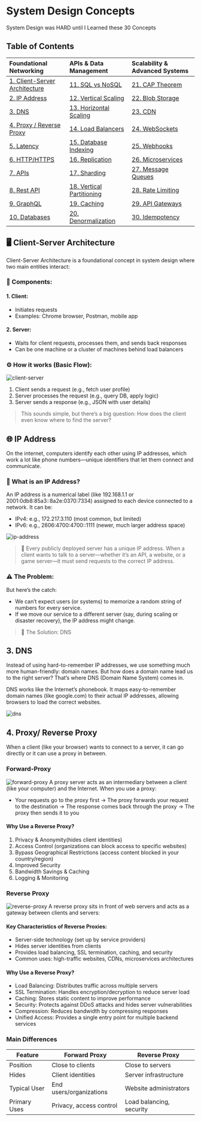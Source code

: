 
# System Design Concepts

System Design was HARD until I Learned these 30 Concepts

## Table of Contents
|Foundational Networking|APIs & Data Management|Scalability & Advanced Systems|
|:----------------------------------|:-------------------------------|:-------------------------|
| [1. Client-Server Architecture]() | [11. SQL vs NoSQL]()         | [21. CAP Theorem]()    |
| [2. IP Address]()                | [12. Vertical Scaling]()      | [22. Blob Storage]()    |
| [3. DNS]()                       | [13. Horizontal Scaling]()    | [23. CDN]()             |
| [4. Proxy / Reverse Proxy]()     | [14. Load Balancers]()        | [24. WebSockets]()      |
| [5. Latency]()                   | [15. Database Indexing]()     | [25. Webhooks]()        |
| [6. HTTP/HTTPS]()                | [16. Replication]()           | [26. Microservices]()   |
| [7. APIs]()                      | [17. Sharding]()              | [27. Message Queues]()  |
| [8. Rest API]()                  | [18. Vertical Partitioning]() | [28. Rate Limiting]()   |
| [9. GraphQL]()                   | [19. Caching]()               | [29. API Gateways]()    |
| [10. Databases]()                | [20. Denormalization]()       | [30. Idempotency]()     |


## 🖥️ Client-Server Architecture
Client-Server Architecture is a foundational concept in system design where two main entities interact:
### 🧩 Components:
#### 1. Client:
- Initiates requests
- Examples: Chrome browser, Postman, mobile app
#### 2. Server:
- Waits for client requests, processes them, and sends back responses
- Can be one machine or a cluster of machines behind load balancers

### ⚙️ How it works (Basic Flow):
![client-server]()
1. Client sends a request (e.g., fetch user profile)
2. Server processes the request (e.g., query DB, apply logic)
3. Server sends a response (e.g., JSON with user details)
   
> This sounds simple, but there’s a big question: 
> How does the client even know where to find the server?

## 🌐 IP Address
On the internet, computers identify each other using IP addresses, which work a lot like phone numbers—unique identifiers that let them connect and communicate.

### 🧾 What is an IP Address?
An IP address is a numerical label (like 192.168.1.1 or 2001:0db8:85a3::8a2e:0370:7334) assigned to each device connected to a network.
It can be:
- IPv4: e.g., 172.217.3.110 (most common, but limited)
- IPv6: e.g., 2606:4700:4700::1111 (newer, much larger address space)

![ip-address]()

> 📌 Every publicly deployed server has a unique IP address. When a client wants to talk to a server—whether it’s an API, a website, or a game server—it must send requests to the correct IP address.

### ⚠️ The Problem:
But here’s the catch:
- We can’t expect users (or systems) to memorize a random string of numbers for every service.
- If we move our service to a different server (say, during scaling or disaster recovery), the IP address might change.
> 🧪 The Solution: DNS
## 3. DNS
Instead of using hard-to-remember IP addresses, we use something much more human-friendly: domain names.
But how does a domain name lead us to the right server?
That’s where DNS (Domain Name System) comes in.

DNS works like the Internet’s phonebook. It maps easy-to-remember domain names (like google.com) to their actual IP addresses, allowing browsers to load the correct websites.

![dns]()

## 4. Proxy/ Reverse Proxy
When a client (like your browser) wants to connect to a server, it can go directly or it can use a proxy in between.

### Forward-Proxy
![forward-proxy]()
A proxy server acts as an intermediary between a client (like your computer) and the Internet.
When you use a proxy:
- Your requests go to the proxy first -> The proxy forwards your request to the destination -> The response comes back through the proxy -> The proxy then sends it to you
#### Why Use a Reverse Proxy?
1. Privacy & Anonymity(hides client identities)
2. Access Control (organizations can block access to specific websites)
3. Bypass Geographical Restrictions (access content blocked in your country/region)
4. Improved Security
5. Bandwidth Savings & Caching
6. Logging & Monitoring
  
### Reverse Proxy
![reverse-proxy]()
A reverse proxy sits in front of web servers and acts as a gateway between clients and servers:

#### Key Characteristics of Reverse Proxies:
- Server-side technology (set up by service providers)
- Hides server identities from clients
- Provides load balancing, SSL termination, caching, and security
- Common uses: high-traffic websites, CDNs, microservices architectures

#### Why Use a Reverse Proxy?
- Load Balancing: Distributes traffic across multiple servers
- SSL Termination: Handles encryption/decryption to reduce server load
- Caching: Stores static content to improve performance
- Security: Protects against DDoS attacks and hides server vulnerabilities
- Compression: Reduces bandwidth by compressing responses
- Unified Access: Provides a single entry point for multiple backend services  

### Main Differences

|Feature	| Forward Proxy	| Reverse Proxy|
---|---|---
Position|	Close to clients|	Close to servers
Hides|	Client identities|	Server infrastructure
Typical User|	End users/organizations|	Website administrators
Primary Uses |	Privacy, access control|	Load balancing, security
